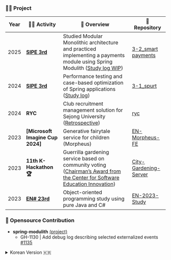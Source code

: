 ### 🧑‍💻 Project

| Year | 🧑‍💻 Activity | 🎯 Overview | 🎁 Repository |
|------|-----------------------------|---------------------------------------------------------------------------------------------------------------------------------------------------|--------------------------------------------------------------|
| 2025 | **[SIPE 3rd](https://github.com/sipe-team)** | Studied Modular Monolithic architecture and practiced implementing a payments module using Spring Modulith ([Study log WIP](https://sangjunn.notion.site/162976a7f2238032b6ddd4b42ffe20f4?v=162976a7f2238130add3000c59067e25&pvs=4)) | [3-2_smart payments](https://github.com/sipe-team/3-2_smart_fintech.git) |
| 2024 | **[SIPE 3rd](https://github.com/sipe-team)** | Performance testing and case-based optimization of Spring applications ([Study log](https://sangjunn.notion.site/12f976a7f223805c8395f9079cf16b36?v=12f976a7f22381a4805b000c6e05900e&pvs=4)) | [3-1_spurt](https://github.com/sipe-Team/3-1_spurt.git) |
| 2024 | **RYC** | Club recruitment management solution for Sejong University ([Retrospective](http://sangjunn.notion.site)) | [ryc](https://github.com/Recruiting-Your-Club/api-Server-V1.git) |
| 2023 | **[Microsoft Imagine Cup 2024]** | Generative fairytale service for children (Morpheus) | [EN-Morpheus-FE](https://github.com/sangjun121/EN-Morpheus-FE.git) |
| 2023 | **11th K-Hackathon 🏆** | Guerrilla gardening service based on community voting ([Chairman’s Award from the Center for Software Education Innovation](https://drive.google.com/file/d/13WG4F3IH1mdqHToAnbh5EB6S5h1vddG9/view)) | [City-Gardening-Server](https://github.com/sangjun121/City-Gardening-Server.git) |
| 2023 | **[EN# 23rd](https://github.com/EnsharpSejong)** | Object-oriented programming study using pure Java and C# | [EN-2023-Study](https://github.com/Ensharp-Study/CHO-SANGJUN.git) |

### 🤝 Opensource Contribution

- **spring-modulith** [(project)](https://github.com/spring-projects/spring-modulith)  
  - GH-1130 | Add debug log describing selected externalized events [#1135](https://github.com/spring-projects/spring-modulith/pull/1135)


<details>
<summary>Korean Version 🇰🇷</summary>
<div markdown="1">
  
### 🧑‍💻Project
| 연도                         | 🧑‍💻활동                         | 🎯개요                                                                                                               | 🎁레포지토리                                                                                           |
|---------------------------------|--------------------------------|------------------------------------------------------------------------------------------------------------------|-------------------------------------------------------------------------------------------------|
|[2025]    | **[SIPE 3기](https://github.com/sipe-team)**                    | Modular Monolithic 아키텍처 학습과 Spring Modulith를 이용한 payments 파트 실습 스터디([학습내역 WIP](https://sangjunn.notion.site/162976a7f2238032b6ddd4b42ffe20f4?v=162976a7f2238130add3000c59067e25&pvs=4))                                                                | [3-2_smart payments](https://github.com/sipe-team/3-2_smart_fintech.git)                                         |
|[2024]    | **[SIPE 3기](https://github.com/sipe-team)**                    | 스프링 기반 애플리케이션의 성능 측정 및 케이스에 기반한 성능 개선 실습 스터디   ([학습내역](https://sangjunn.notion.site/12f976a7f223805c8395f9079cf16b36?v=12f976a7f22381a4805b000c6e05900e&pvs=4))                                                                     | [3-1_spurt](Https://github.com/sipe-Team/3-1_spurt.git)                                         |
|[2024]        | **RYC**                    | 세종대학교 동아리원 모집 관리 솔루션 ([회고록](http://sangjunn.notion.site))                                                                                     | [ryc](Https://github.com/Recruiting-Your-Club/api-Server-V1.git) |
|[2023]          | **[Microsoft Imagine Cup 2024]**                                   | 어린이들을 위한 생성형 동화책 서비스(Morpheus)                                                                                   | [EN-Morpheus-FE](Https://github.com/sangjun121/EN-Morpheus-FE.git)                              |
|[2023]        | **제 11회 K-해커톤 🏆**           | 주민투표 기반 게릴라 가드닝 서비스 ([소프트웨어교육혁신센터 이사장상](https://drive.google.com/file/d/13WG4F3IH1mdqHToAnbh5EB6S5h1vddG9/view)) | [City-Gardening-Server](Https://github.com/sangjun121/City-Gardening-Server.git)                                            |
|[2023]        | **[EN# 23기](https://github.com/EnsharpSejong)**                    | 순수 Java와 C#을 활용한 객체지향 스터디                                                                                     | [EN-2023-Study](Https://github.com/Ensharp-Study/CHO-SANGJUN.git)                               |

### 🤝Opensource Contribution
- spring-modulith [(project)](https://github.com/spring-projects/spring-modulith)
  - GH-1130 | Add debug log describing selected externalized events [#1135](https://github.com/spring-projects/spring-modulith/pull/1135)
    
</div>
</details>
